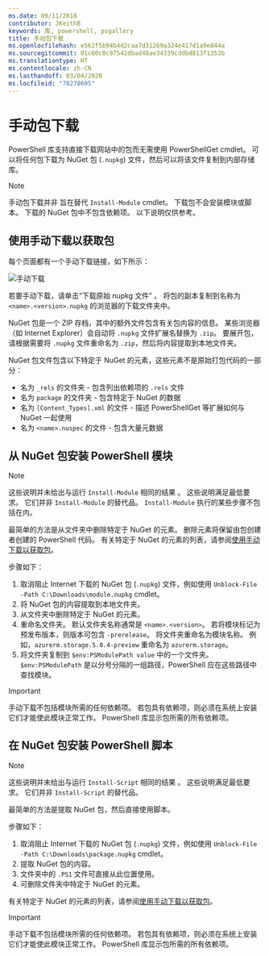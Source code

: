```yaml
---
ms.date: 09/11/2018
contributor: JKeithB
keywords: 库, powershell, psgallery
title: 手动包下载
ms.openlocfilehash: e562f5b94b4d2caa7d31269a324e417d1a9e844a
ms.sourcegitcommit: 01c60c0c97542dbad48ae34339cddbd813f1353b
ms.translationtype: HT
ms.contentlocale: zh-CN
ms.lasthandoff: 03/04/2020
ms.locfileid: "78278695"
---
```

# <a name="manual-package-download"></a>手动包下载

PowerShell 库支持直接下载网站中的包而无需使用 PowerShellGet cmdlet。 可以将任何包下载为 NuGet 包 (`.nupkg`) 文件，然后可以将该文件复制到内部存储库。

> [!NOTE]
> 手动包下载并非  旨在替代 `Install-Module` cmdlet。
> 下载包不会安装模块或脚本。 下载的 NuGet 包中不包含依赖项。 以下说明仅供参考。

## <a name="using-manual-download-to-acquire-a-package"></a>使用手动下载以获取包

每个页面都有一个手动下载链接，如下所示：

![手动下载](media/manual-download/packagedisplaypagewithpseditions.png)

若要手动下载，请单击“下载原始 nupkg 文件”  。 将包的副本复制到名称为 `<name>.<version>.nupkg` 的浏览器的下载文件夹中。

NuGet 包是一个 ZIP 存档，其中的额外文件包含有关包内容的信息。 某些浏览器（如 Internet Explorer）会自动将 `.nupkg` 文件扩展名替换为 `.zip`。 要展开包，请根据需要将 `.nupkg` 文件重命名为 `.zip`，然后将内容提取到本地文件夹。

NuGet 包文件包含以下特定于 NuGet  的元素，这些元素不是原始打包代码的一部分：

- 名为 `_rels` 的文件夹 - 包含列出依赖项的 `.rels` 文件
- 名为 `package` 的文件夹 - 包含特定于 NuGet 的数据
- 名为 `[Content_Types].xml` 的文件 - 描述 PowerShellGet 等扩展如何与 NuGet 一起使用
- 名为 `<name>.nuspec` 的文件 - 包含大量元数据

## <a name="installing-powershell-modules-from-a-nuget-package"></a>从 NuGet 包安装 PowerShell 模块

> [!NOTE]
> 这些说明并未给出与运行 `Install-Module` 相同的结果  。 这些说明满足最低要求。 它们并非 `Install-Module` 的替代品。
> `Install-Module` 执行的某些步骤不包括在内。

最简单的方法是从文件夹中删除特定于 NuGet 的元素。 删除元素将保留由包创建者创建的 PowerShell 代码。
有关特定于 NuGet 的元素的列表，请参阅[使用手动下载以获取包](#using-manual-download-to-acquire-a-package)。

步骤如下：

1. 取消阻止 Internet 下载的 NuGet 包 (`.nupkg`) 文件，例如使用 `Unblock-File -Path C:\Downloads\module.nupkg` cmdlet。
2. 将 NuGet 包的内容提取到本地文件夹。
2. 从文件夹中删除特定于 NuGet 的元素。
3. 重命名文件夹。 默认文件夹名称通常是 `<name>.<version>`。 若将模块标记为预发布版本，则版本可包含 `-prerelease`。 将文件夹重命名为模块名称。 例如，`azurerm.storage.5.0.4-preview` 重命名为 `azurerm.storage`。
4. 将文件夹复制到 `$env:PSModulePath value` 中的一个文件夹。 `$env:PSModulePath` 是以分号分隔的一组路径，PowerShell 应在这些路径中查找模块。

> [!IMPORTANT]
> 手动下载不包括模块所需的任何依赖项。 若包具有依赖项，则必须在系统上安装它们才能使此模块正常工作。 PowerShell 库显示包所需的所有依赖项。

## <a name="installing-powershell-scripts-from-a-nuget-package"></a>在 NuGet 包安装 PowerShell 脚本

> [!NOTE]
> 这些说明并未给出与运行 `Install-Script` 相同的结果  。 这些说明满足最低要求。 它们并非 `Install-Script` 的替代品。

最简单的方法是提取 NuGet 包，然后直接使用脚本。

步骤如下：

1. 取消阻止 Internet 下载的 NuGet 包 (`.nupkg`) 文件，例如使用 `Unblock-File -Path C:\Downloads\package.nupkg` cmdlet。
2. 提取 NuGet 包的内容。
2. 文件夹中的 `.PS1` 文件可直接从此位置使用。
3. 可删除文件夹中特定于 NuGet 的元素。

有关特定于 NuGet 的元素的列表，请参阅[使用手动下载以获取包](#using-manual-download-to-acquire-a-package)。

> [!IMPORTANT]
> 手动下载不包括模块所需的任何依赖项。 若包具有依赖项，则必须在系统上安装它们才能使此模块正常工作。 PowerShell 库显示包所需的所有依赖项。
